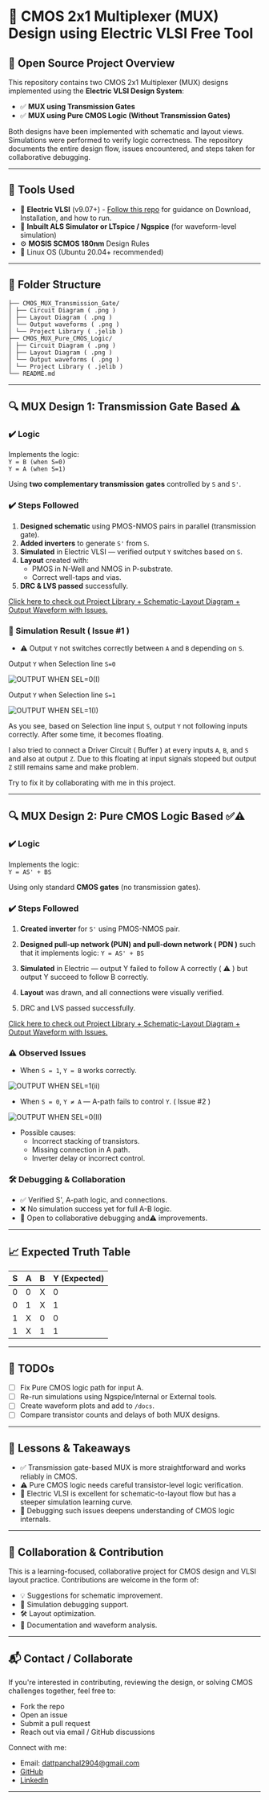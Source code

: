 # 📘 CMOS 2x1 Multiplexer (MUX) Design using Electric VLSI Free Tool

## 🚀 Open Source Project Overview

This repository contains two CMOS 2x1 Multiplexer (MUX) designs implemented using the **Electric VLSI Design System**:

- ✅ **MUX using Transmission Gates**
- ✅ **MUX using Pure CMOS Logic (Without Transmission Gates)**

Both designs have been implemented with schematic and layout views. Simulations were performed to verify logic correctness. The repository documents the entire design flow, issues encountered, and steps taken for collaborative debugging.

---

## 🧰 Tools Used

- 🔧 **Electric VLSI** (v9.07+) - [Follow this repo](https://github.com/DuttPanchal04/electric-vlsi-design-free-tool-installation-guide) for guidance on Download, Installation, and how to run.
- 🧪 **Inbuilt ALS Simulator or LTspice / Ngspice** (for waveform-level simulation)
- ⚙️ **MOSIS SCMOS 180nm** Design Rules
- 🐧 Linux OS (Ubuntu 20.04+ recommended)

---

## 📂 Folder Structure
```
├── CMOS_MUX_Transmission_Gate/
│ ├── Circuit Diagram ( .png )
│ ├── Layout Diagram ( .png )
│ └── Output waveforms ( .png )
│ └── Project Library ( .jelib )
├── CMOS_MUX_Pure_CMOS_Logic/
│ ├── Circuit Diagram ( .png )
│ ├── Layout Diagram ( .png )
│ └── Output waveforms ( .png )
│ └── Project Library ( .jelib )
└── README.md
```
---
## 🔍 MUX Design 1: Transmission Gate Based ⚠️

### ✔️ Logic

Implements the logic:  
`Y = B (when S=0)`  
`Y = A (when S=1)`  

Using **two complementary transmission gates** controlled by `S` and `S'`.

### ✔️ Steps Followed

1. **Designed schematic** using PMOS-NMOS pairs in parallel (transmission gate).
2. **Added inverters** to generate `S'` from `S`.
3. **Simulated** in Electric VLSI — verified output `Y` switches based on `S`.
4. **Layout** created with:
   - PMOS in N-Well and NMOS in P-substrate.
   - Correct well-taps and vias.
5. **DRC & LVS passed** successfully.

[ Click here to check out Project Library + Schematic-Layout Diagram + Output Waveform with Issues. ](https://github.com/DuttPanchal04/mux2x1_cmos_design_using_electric_vlsi_tool/tree/main/CMOS_MUX2x1_TRANSMISSION_GATE)

### 🧪 Simulation Result ( Issue #1 )

- ⚠️ Output `Y` not switches correctly between `A` and `B` depending on `S`.

Output `Y` when Selection line `S=0`

![OUTPUT WHEN SEL=0(I)](https://github.com/user-attachments/assets/116fa1e7-a1aa-41a1-b95a-b524e253498b)

Output `Y` when Selection line `S=1`

![OUTPUT WHEN SEL=1(I)](https://github.com/user-attachments/assets/1dccff9a-5bd9-4ab2-9b7a-c4db920273d3)

As you see, based on Selection line input `S`, output `Y` not following inputs correctly. After some time, it becomes floating. 

I also tried to connect a Driver Circuit ( Buffer ) at every inputs `A`, `B`, and `S` and also at output `Z`. Due to this floating at input signals stopeed but output `Z` still remains same and make problem.

Try to fix it by collaborating with me in this project.

---

## 🔍 MUX Design 2: Pure CMOS Logic Based ✅⚠️

### ✔️ Logic

Implements the logic:  
```Y = AS' + BS ```

Using only standard **CMOS gates** (no transmission gates).

### ✔️ Steps Followed

1. **Created inverter** for `S'` using PMOS-NMOS pair.
2. **Designed pull-up network (PUN) and pull-down network ( PDN )** such that it implements logic:
```Y = AS' + BS ```

3. **Simulated** in Electric — output Y failed to follow A correctly ( ⚠️ ) but output Y succeed to follow B correctly.
4. **Layout** was drawn, and all connections were visually verified.
5. DRC and LVS passed successfully.

[ Click here to check out Project Library + Schematic-Layout Diagram + Output Waveform with Issues. ](https://github.com/DuttPanchal04/mux2x1_cmos_design_using_electric_vlsi_tool/tree/main/MUX2x1_PURE_CMOS_LOGIC)

### ⚠️ Observed Issues

- When `S = 1`, `Y = B` works correctly.

![OUTPUT WHEN SEL=1(ii)](https://github.com/user-attachments/assets/77fca9ac-a3b4-4213-9a7c-367122ae6222)

- When `S = 0`, `Y ≠ A` — A-path fails to control `Y`. ( Issue #2 )

![OUTPUT WHEN SEL=0(II)](https://github.com/user-attachments/assets/ffa26b98-8db8-4a60-bcd7-5251a6809c6f)

- Possible causes:
   - Incorrect stacking of transistors.
   - Missing connection in A path.
   - Inverter delay or incorrect control.

### 🛠️ Debugging & Collaboration

- ✅ Verified S', A-path logic, and connections.
- ❌ No simulation success yet for full A-B logic.
- 🔄 Open to collaborative debugging and⚠️ improvements.

---

## 📈 Expected Truth Table

| S | A | B | Y (Expected) |
|---|---|---|---------------|
| 0 | 0 | X | 0             |
| 0 | 1 | X | 1             |
| 1 | X | 0 | 0             |
| 1 | X | 1 | 1             |

---

## 📌 TODOs

- [ ] Fix Pure CMOS logic path for input A.
- [ ] Re-run simulations using Ngspice/Internal or External tools.
- [ ] Create waveform plots and add to `/docs`.
- [ ] Compare transistor counts and delays of both MUX designs.

---

## 🧠 Lessons & Takeaways

- ✅ Transmission gate-based MUX is more straightforward and works reliably in CMOS.
- ⚠️ Pure CMOS logic needs careful transistor-level logic verification.
- 🧰 Electric VLSI is excellent for schematic-to-layout flow but has a steeper simulation learning curve.
- 💬 Debugging such issues deepens understanding of CMOS logic internals.

---

## 🤝 Collaboration & Contribution

This is a learning-focused, collaborative project for CMOS design and VLSI layout practice. Contributions are welcome in the form of:

- 💡 Suggestions for schematic improvement.
- 🧪 Simulation debugging support.
- 🛠️ Layout optimization.
- 📝 Documentation and waveform analysis.

---

## 📬 Contact / Collaborate

If you're interested in contributing, reviewing the design, or solving CMOS challenges together, feel free to:

- Fork the repo
- Open an issue
- Submit a pull request
- Reach out via email / GitHub discussions

Connect with me:

- Email: dattpanchal2904@gmail.com
- [GitHub](https://github.com/DuttPanchal04)
- [LinkedIn](https://www.linkedin.com/in/dattpanchal04/)

---

